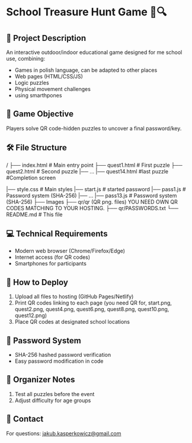 # School Treasure Hunt Game 🏫🔍

## 📝 Project Description
An interactive outdoor/indoor educational game designed for me school use, combining:
- Games in polish language, can be adapted to other places
- Web pages (HTML/CSS/JS)
- Logic puzzles
- Physical movement challenges
- using smarthpones

## 🎯 Game Objective
Players solve QR code-hidden puzzles to uncover a final password/key.

## 🛠️ File Structure
/
├── index.html # Main entry point
├── quest1.html # First puzzle
├── quest2.html # Second puzzle
|── ...
|── quest14.html #last puzzle #Completion screen

|── style.css # Main styles
|── start.js # started password
|── pass1.js # Password system (SHA-256)
|── ...
|── pass13.js # Password system (SHA-256)
├── Images
├── qr/qr (QR png. files) YOU NEED OWN QR CODES MATCHING TO YOUR HOSTING.
├── qr/PASSWORDS.txt
└── README.md # This file

## 💻 Technical Requirements
- Modern web browser (Chrome/Firefox/Edge)
- Internet access (for QR codes)
- Smartphones for participants

## 🚀 How to Deploy
1. Upload all files to hosting (GitHub Pages/Netlify)
2. Print QR codes linking to each page (you need QR for, start.png, quest2.png, quest4.png, quest6.png, quest8.png, quest10.png, quest12.png)
3. Place QR codes at designated school locations

## 🔐 Password System
- SHA-256 hashed password verification
- Easy password modification in code

## 📌 Organizer Notes
1. Test all puzzles before the event
2. Adjust difficulty for age groups

## 📧 Contact
For questions: jakub.kasperkowicz@gmail.com
